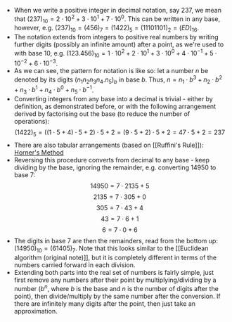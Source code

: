  - When we write a positive integer in decimal notation, say 237, we mean that $(237)_{10}=2\cdot10^2+3\cdot10^1+7\cdot10^0$. This can be written in any base, however, e.g. $(237)_{10}=(456)_7=(1422)_5=(11101101)_2=(ED)_{16}$.
 - The notation extends from integers to positive real numbers by writing further digits (possibly an infinite amount) after a point, as we're used to with base 10, e.g. $(123.456)_{10}=1\cdot10^{2}+2\cdot10^{1}+3\cdot10^{0}+4\cdot10^{-1}+5\cdot10^{-2}+6\cdot10^{-3}$.
 - As we can see, the pattern for notation is like so: let a number $n$ be denoted by its digits $(n_1n_2n_3n_4.n_5)_b$ in base $b$. Thus, $n=n_1\cdot b^3+n_2\cdot b^2+n_3\cdot b^1+n_4\cdot b^0+n_5\cdot b^{-1}$.
 - Converting integers from any base into a decimal is trivial - either by definition, as demonstrated before, or with the following arrangement derived by factorising out the base (to reduce the number of operations):$$(1422)_5=((1\cdot5+4)\cdot5+2)\cdot5+2=(9\cdot5+2)\cdot5+2=47\cdot5+2=237$$
 - There are also tabular arrangements (based on [[Ruffini's Rule]]): [Horner's Method](https://demonstrations.wolfram.com/HornersMethodForConvertingAnIntegerFromBaseBToBase10/)
 - Reversing this procedure converts from decimal to any base - keep dividing by the base, ignoring the remainder, e.g. converting 14950 to base 7:
$$
14950=7\cdot2135+5
$$
$$
2135=7\cdot305+0
$$
$$
305=7\cdot43+4
$$
$$
43=7\cdot6+1
$$
$$
6=7\cdot0+6
$$
 - The digits in base 7 are then the remainders, read from the bottom up: $(14950)_{10}=(61405)_7$. Note that this looks similar to the [[Euclidean algorithm (original note)]], but it is completely different in terms of the numbers carried forward in each division.
 - Extending both parts into the real set of numbers is fairly simple, just first remove any numbers after their point by multiplying/dividing by a number ($b^n$, where $b$ is the base and $n$ is the number of digits after the point), then divide/multiply by the same number after the conversion. If there are infinitely many digits after the point, then just take an approximation.